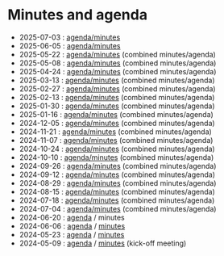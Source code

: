 # Minutes and agenda

* 2025-07-03 : [agenda/minutes](2025-07-03/minutes.md)
* 2025-06-05 : [agenda/minutes](2025-06-05/minutes.md)
* 2025-05-22 : [agenda/minutes](2025-05-22/minutes.md) (combined minutes/agenda)
* 2025-05-08 : [agenda/minutes](2025-05-08/minutes.md) (combined minutes/agenda)
* 2025-04-24 : [agenda/minutes](2025-04-24/minutes.md) (combined minutes/agenda)
* 2025-03-13 : [agenda/minutes](2025-03-13/minutes.md) (combined minutes/agenda)
* 2025-02-27 : [agenda/minutes](2025-02-27/minutes.md) (combined minutes/agenda)
* 2025-02-13 : [agenda/minutes](2025-02-13/minutes.md) (combined minutes/agenda)
* 2025-01-30 : [agenda/minutes](2025-01-30/minutes.md) (combined minutes/agenda)
* 2025-01-16 : [agenda/minutes](2025-01-16/minutes.md) (combined minutes/agenda)
* 2024-12-05 : [agenda/minutes](2024-12-05/minutes.md) (combined minutes/agenda)
* 2024-11-21 : [agenda/minutes](2024-11-21/minutes.md) (combined minutes/agenda)
* 2024-11-07 : [agenda/minutes](2024-11-07/minutes.md) (combined minutes/agenda)
* 2024-10-24 : [agenda/minutes](2024-10-24/minutes.md)  (combined minutes/agenda)
* 2024-10-10 : [agenda/minutes](2024-10-10/minutes.md)  (combined minutes/agenda)
* 2024-09-26 : [agenda/minutes](2024-09-26/minutes.md)  (combined minutes/agenda)
* 2024-09-12 : [agenda/minutes](2024-09-12/minutes.md)  (combined minutes/agenda)
* 2024-08-29 : [agenda/minutes](2024-08-29/minutes.md)  (combined minutes/agenda)
* 2024-08-15 : [agenda/minutes](2024-08-15/minutes.md)  (combined minutes/agenda)
* 2024-07-18 : [agenda/minutes](2024-07-18/minutes.md)  (combined minutes/agenda)
* 2024-07-04 : [agenda/minutes](2024-07-04/minutes.md)  (combined minutes/agenda)
* 2024-06-20 : [agenda](2024-06-20/agenda.md) / minutes
* 2024-06-06 : [agenda](2024-06-06/agenda.md) / [minutes](2024-06-06/minutes.md)
* 2024-05-23 : [agenda](2024-05-23/agenda.md) / [minutes](2024-05-23/minutes.md)
* 2024-05-09 : [agenda](2024-05-09/agenda.md) / [minutes](2024-05-09/minutes.md) (kick-off meeting)
  
